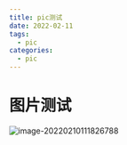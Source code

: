 ```yaml
---
title: pic测试
date: 2022-02-11
tags:
  - pic 
categories:
  - pic
---
```


# 图片测试

![image-20220210111826788](https://gitee.com/1314zhao/md-img/raw/master/img/image-20220210111826788.png)